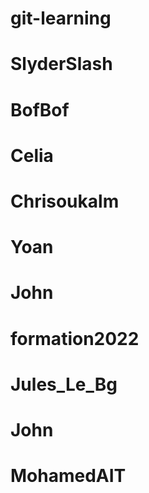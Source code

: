 # git-learning
# SlyderSlash
# BofBof
# Celia
# Chrisoukalm
# Yoan
# John
# formation2022
# Jules_Le_Bg
# John
# MohamedAIT